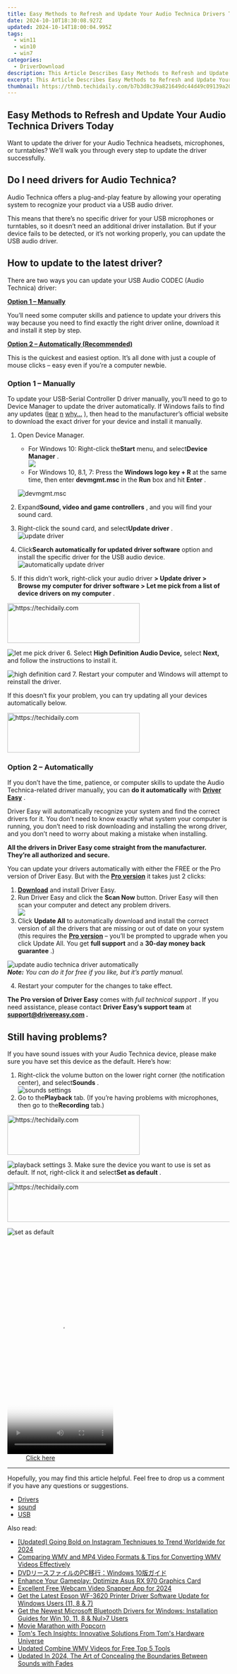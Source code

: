```yaml
---
title: Easy Methods to Refresh and Update Your Audio Technica Drivers Today
date: 2024-10-10T18:30:08.927Z
updated: 2024-10-14T18:00:04.995Z
tags:
  - win11
  - win10
  - win7
categories:
  - DriverDownload
description: This Article Describes Easy Methods to Refresh and Update Your Audio Technica Drivers Today
excerpt: This Article Describes Easy Methods to Refresh and Update Your Audio Technica Drivers Today
thumbnail: https://thmb.techidaily.com/b7b3d8c39a821649dc44d49c09139a20a97e41dfca3f0d118aeffb822a7ad834.jpg
---
```


## Easy Methods to Refresh and Update Your Audio Technica Drivers Today

Want to update the driver for your Audio Technica headsets, microphones, or turntables? We’ll walk you through every step to update the driver successfully.

## Do I need drivers for Audio Technica?

 Audio Technica offers a plug-and-play feature by allowing your operating system to recognize your product via a USB audio driver.

 This means that there’s no specific driver for your USB microphones or turntables, so it doesn’t need an additional driver installation. But if your device fails to be detected, or it’s not working properly, you can update the USB audio driver.

## How to update to the latest driver?

 There are two ways you can update your USB Audio CODEC (Audio Technica) driver:

[**Option 1 – Manually**](https://tools.techidaily.com/drivereasy/download/)

 You’ll need some computer skills and patience to update your drivers this way because you need to find exactly the right driver online, download it and install it step by step.

[**Option 2 – Automatically (Recommended)**](https://www.drivereasy.com/knowledge/audio-technica-drivers-update/#method2)

 This is the quickest and easiest option. It’s all done with just a couple of mouse clicks – easy even if you’re a computer newbie.

### Option 1 – Manually

 To update your USB-Serial Controller D driver manually, you’ll need to go to Device Manager to update the driver automatically. If Windows fails to find any updates ([lear](https://tools.techidaily.com/drivereasy/download/) [n](https://tools.techidaily.com/drivereasy/download/) [why…](https://tools.techidaily.com/drivereasy/download/) ), then head to the manufacturer’s official website to download the exact driver for your device and install it manually.

1. Open Device Manager.  
   * For Windows 10: Right-click the**Start** menu, and select**Device Manager** .  
   ![](https://images.drivereasy.com/wp-content/uploads/2021/01/start-menu-device-manager-1.jpg)  
   * For Windows 10, 8.1, 7: Press the **Windows logo key + R**  at the same time, then enter **devmgmt.msc** in the **Run** box and hit **Enter** .  

   ![devmgmt.msc](https://images.drivereasy.com/wp-content/uploads/2021/01/devmgmt.msc_.jpg)
2. Expand**Sound, video and game controllers** , and you will find your sound card.

3. Right-click the sound card, and select**Update driver** .  
![update driver](https://images.drivereasy.com/wp-content/uploads/2021/01/Update-driver.jpg)
4. Click**Search automatically for updated driver software** option and install the specific driver for the USB audio device.  
![automatically update driver](https://images.drivereasy.com/wp-content/uploads/2021/01/automatically.jpg)
5. If this didn’t work, right-click your audio driver   **\> Update driver > Browse my computer for driver software > Let me pick from a list of device drivers on my computer** .  

<!-- affiliate ads begin -->
<a href="https://aligracehair.sjv.io/c/5597632/1948891/19272" target="_top" id="1948891">
  <img src="//a.impactradius-go.com/display-ad/19272-1948891" border="0" alt="https://techidaily.com" width="300" height="90"/>
</a>
<img height="0" width="0" src="https://aligracehair.sjv.io/i/5597632/1948891/19272" style="position:absolute;visibility:hidden;" border="0" />
<!-- affiliate ads end -->

![let me pick driver](https://images.drivereasy.com/wp-content/uploads/2021/01/browse.jpg)
6. Select **High Definition Audio Device,** select **Next,** and follow the instructions to install it.  

![high definition card](https://images.drivereasy.com/wp-content/uploads/2021/01/High-definition-Next.jpg)
7. Restart your computer and Windows will attempt to reinstall the driver.

 If this doesn’t fix your problem, you can try updating all your devices automatically below.

<!-- affiliate ads begin -->
<a href="https://aligracehair.sjv.io/c/5597632/2135414/19272" target="_top" id="2135414">
  <img src="//a.impactradius-go.com/display-ad/19272-2135414" border="0" alt="https://techidaily.com" width="300" height="90"/>
</a>
<img height="0" width="0" src="https://aligracehair.sjv.io/i/5597632/2135414/19272" style="position:absolute;visibility:hidden;" border="0" />
<!-- affiliate ads end -->

### Option 2 – Automatically

 If you don’t have the time, patience, or computer skills to update the Audio Technica-related driver manually, you can **do it automatically** with **[Driver Easy](https://tools.techidaily.com/drivereasy/download/)**  .

 Driver Easy will automatically recognize your system and find the correct drivers for it. You don’t need to know exactly what system your computer is running, you don’t need to risk downloading and installing the wrong driver, and you don’t need to worry about making a mistake when installing.

 **All the drivers in Driver Easy come straight from the manufacturer. They’re all authorized and secure.**

 You can update your drivers automatically with either the FREE or the Pro version of Driver Easy. But with the **[Pro version](https://tools.techidaily.com/drivereasy/download/)**  it takes just 2 clicks:

1. **[Download](https://tools.techidaily.com/drivereasy/download/)**  and install Driver Easy.
2. Run Driver Easy and click the **Scan Now** button. Driver Easy will then scan your computer and detect any problem drivers.  
![](https://images.drivereasy.com/wp-content/uploads/2020/12/Scan-now-1.jpg)
3. Click **Update All** to automatically download and install the correct version of all the drivers that are missing or out of date on your system (this requires the **[Pro version](https://tools.techidaily.com/drivereasy/download/)**  – you’ll be prompted to upgrade when you click Update All. You get **full support** and a **30-day money back guarantee** .)  

![update audio technica driver automatically](https://images.drivereasy.com/wp-content/uploads/2021/01/update-all-now.jpg)  
_**Note:** You can do it for free if you like, but it’s partly manual._

4. Restart your computer for the changes to take effect.

**The Pro version of Driver Easy** comes with _full technical support_ . If you need assistance, please contact **Driver Easy’s support team** at **[support@drivereasy.com](https://tools.techidaily.com/drivereasy/download/) .**

## Still having problems?

 If you have sound issues with your Audio Technica device, please make sure you have set this device as the default. Here’s how:

1. Right-click the volume button on the lower right corner (the notification center), and select**Sounds** .  
![sounds settings](https://images.drivereasy.com/wp-content/uploads/2021/01/sounds-1.jpg)
2. Go to the**Playback** tab. (If you’re having problems with microphones, then go to the**Recording** tab.)  

<!-- affiliate ads begin -->
<a href="https://aligracehair.sjv.io/c/5597632/1938693/19272" target="_top" id="1938693">
  <img src="//a.impactradius-go.com/display-ad/19272-1938693" border="0" alt="https://techidaily.com" width="300" height="90"/>
</a>
<img height="0" width="0" src="https://aligracehair.sjv.io/i/5597632/1938693/19272" style="position:absolute;visibility:hidden;" border="0" />
<!-- affiliate ads end -->

![playback settings](https://images.drivereasy.com/wp-content/uploads/2021/01/playback-settings.jpg)
3. Make sure the device you want to use is set as default. If not, right-click it and select**Set as default** .  

<!-- affiliate ads begin -->
<a href="https://ephamedtechinc.pxf.io/c/5597632/2136621/26400" target="_top" id="2136621">
  <img src="//a.impactradius-go.com/display-ad/26400-2136621" border="0" alt="https://techidaily.com" width="728" height="90"/>
</a>
<img height="0" width="0" src="https://ephamedtechinc.pxf.io/i/5597632/2136621/26400" style="position:absolute;visibility:hidden;" border="0" />
<!-- affiliate ads end -->

![set as default](https://images.drivereasy.com/wp-content/uploads/2021/01/set-as-the-default-device.jpg)

<!-- affiliate ads begin -->
<span id="1770776">
					<video width="240" height="480" style="cursor:pointer"
           poster="//a.impactradius-go.com/display-clicktoplayimage/1770776.png"
           onclick="if(!this.playClicked){this.play();this.setAttribute('controls',true);this.playClicked=true;}">
	   <source src="//a.impactradius-go.com/display-ad/20702-1770776">
	   <img src="//a.impactradius-go.com/display-clicktoplayimage/1770776.png" style="border: none; height: 100%; width: 100%; object-fit: contain">
	</video>
	<div style="width:150px;text-align:center"><a href="javascript:window.open(decodeURIComponent('https%3A%2F%2Ftokenmetrics.sjv.io%2Fc%2F5597632%2F1770776%2F20702'), '_blank');void(0);">Click here</a></div>
</span>
<img height="0" width="0" src="https://imp.pxf.io/i/5597632/1770776/20702" style="position:absolute;visibility:hidden;" border="0" />
<!-- affiliate ads end -->

---

 Hopefully, you may find this article helpful. Feel free to drop us a comment if you have any questions or suggestions.

* [Drivers](https://tools.techidaily.com/drivereasy/download/)
* [sound](https://tools.techidaily.com/drivereasy/download/)
* [USB](https://tools.techidaily.com/drivereasy/download/)

<ins class="adsbygoogle"
     style="display:block"
     data-ad-format="autorelaxed"
     data-ad-client="ca-pub-7571918770474297"
     data-ad-slot="1223367746"></ins>

<ins class="adsbygoogle"
     style="display:block"
     data-ad-client="ca-pub-7571918770474297"
     data-ad-slot="8358498916"
     data-ad-format="auto"
     data-full-width-responsive="true"></ins>

<span class="atpl-alsoreadstyle">Also read:</span>
<div><ul>
<li><a href="https://instagram-clips.techidaily.com/updated-going-bold-on-instagram-techniques-to-trend-worldwide-for-2024/"><u>[Updated] Going Bold on Instagram Techniques to Trend Worldwide for 2024</u></a></li>
<li><a href="https://tech-revival.techidaily.com/comparing-wmv-and-mp4-video-formats-and-tips-for-converting-wmv-videos-effectively/"><u>Comparing WMV and MP4 Video Formats & Tips for Converting WMV Videos Effectively</u></a></li>
<li><a href="https://video-capture.techidaily.com/dvdpcwindows-10/"><u>DVDリースファイルのPC移行：Windows 10版ガイド</u></a></li>
<li><a href="https://win-dash.techidaily.com/enhance-your-gameplay-optimize-asus-rx-970-graphics-card/"><u>Enhance Your Gameplay: Optimize Asus RX 970 Graphics Card</u></a></li>
<li><a href="https://on-screen-recording.techidaily.com/excellent-free-webcam-video-snapper-app-for-2024/"><u>Excellent Free Webcam Video Snapper App for 2024</u></a></li>
<li><a href="https://win-dash.techidaily.com/get-the-latest-epson-wf-3620-printer-driver-software-update-for-windows-users-11-8-and-7/"><u>Get the Latest Epson WF-3620 Printer Driver Software Update for Windows Users (11, 8 & 7)</u></a></li>
<li><a href="https://win-dash.techidaily.com/get-the-newest-microsoft-bluetooth-drivers-for-windows-installation-guides-for-win-10-11-8-and-nul)7-users/"><u>Get the Newest Microsoft Bluetooth Drivers for Windows: Installation Guides for Win 10, 11, 8 & Nul>7 Users</u></a></li>
<li><a href="https://win-dash.techidaily.com/movie-marathon-with-popcorn/"><u>Movie Marathon with Popcorn</u></a></li>
<li><a href="https://hardware-tips.techidaily.com/toms-tech-insights-innovative-solutions-from-toms-hardware-universe/"><u>Tom's Tech Insights: Innovative Solutions From Tom's Hardware Universe</u></a></li>
<li><a href="https://ai-driven-video-production.techidaily.com/updated-combine-wmv-videos-for-free-top-5-tools/"><u>Updated Combine WMV Videos for Free Top 5 Tools</u></a></li>
<li><a href="https://sound-optimizing.techidaily.com/updated-in-2024-the-art-of-concealing-the-boundaries-between-sounds-with-fades/"><u>Updated In 2024, The Art of Concealing the Boundaries Between Sounds with Fades</u></a></li>
</ul></div>

